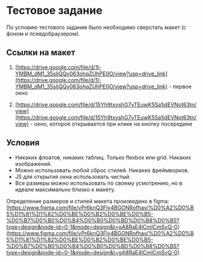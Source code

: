 # Тестовое задание

По условию тестового задания было необходимо сверстать макет (с фоном и псевдобраузером).

## Ссылки на макет

1. [https://drive.google.com/file/d/1I-YMBM_dM1_35sljQQy063ohqZUhPE0O/view?usp=drive_link](https://drive.google.com/file/d/1I-YMBM_dM1_35sljQQy063ohqZUhPE0O/view?usp=drive_link) - первое окно

2. [https://drive.google.com/file/d/15Yh9txyshG7yTEuwK5Sa1idEVNot63tn/view](https://drive.google.com/file/d/15Yh9txyshG7yTEuwK5Sa1idEVNot63tn/view) - окно, которое открывается при клике на кнопку посередине

## Условия

- Никаких флоатов, никаких таблиц. Только flexbox или grid. Никаких изображений.
- Можно использовать любой сброс стилей. Никаких фреймворков.
- JS для открытия окна использовать чистый.
- Все размеры можно использовать по своему усмотрению, но в идеале максимально близко к макету.

Определение размеров и стилей макета произведено в figma: [https://www.figma.com/file/vPr6knQ3Fly4BGONRofhay/%D0%A2%D0%B5%D1%81%D1%82%D0%BE%D0%B2%D0%BE%D0%B5-%D0%B7%D0%B0%D0%B4%D0%B0%D0%BD%D0%B8%D0%B5?type=design&node-id=0-1&mode=design&t=gA8RaE4lCmICmSvQ-0](https://www.figma.com/file/vPr6knQ3Fly4BGONRofhay/%D0%A2%D0%B5%D1%81%D1%82%D0%BE%D0%B2%D0%BE%D0%B5-%D0%B7%D0%B0%D0%B4%D0%B0%D0%BD%D0%B8%D0%B5?type=design&node-id=0-1&mode=design&t=gA8RaE4lCmICmSvQ-0)
